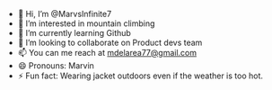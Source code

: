 - 👋 Hi, I’m @MarvsInfinite7
- 👀 I’m interested in mountain climbing
- 🌱 I’m currently learning Github
- 💞️ I’m looking to collaborate on Product devs team
- 📫 You can me reach at mdelarea77@gmail.com
- 😄 Pronouns: Marvin
- ⚡ Fun fact: Wearing jacket outdoors even if the weather is too hot. 

<!---
MarvsInfinite7/MarvsInfinite7 is a ✨ special ✨ repository because its `README.md` (this file) appears on your GitHub profile.
You can click the Preview link to take a look at your changes.
--->
